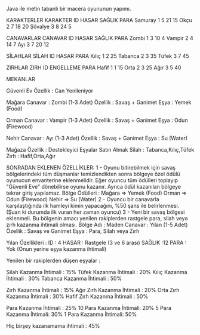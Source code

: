 Java ile metin tabanlı bir macera oyununun yapımı.

KARAKTERLER
KARAKTER     ID      HASAR      SAĞLIK       PARA
Samuray        1       5         21           15
Okçu           2       7         18           20
Şövalye        3       8         24           5


CANAVARLAR
CANAVAR     ID      HASAR      SAĞLIK       PARA
Zombi        1        3          10          4
Vampir       2        4          14          7
Ayı          3        7          20          12


SİLAHLAR
SİLAH      ID      HASAR      PARA
Kılıç       1        2          25
Tabanca     2        3          35
Tüfek       3        7          45


ZIRHLAR
ZIRH      ID      ENGELLEME      PARA
Hafif      1          1            15
Orta       2          3            25
Ağır       3          5            40

MEKANLAR


Güvenli Ev
Özellik : Can Yenileniyor

Mağara
Canavar : Zombi (1-3 Adet)
Özellik : Savaş + Ganimet
Eşya : Yemek (Food)

Orman
Canavar : Vampir (1-3 Adet)
Özellik : Savaş + Ganimet
Eşya : Odun (Firewood)

Nehir
Canavar : Ayı (1-3 Adet)
Özellik : Savaş + Ganimet
Eşya : Su (Water)

Mağaza
Özellik : Destekleyici Eşyalar Satın Almak
Silah : Tabanca,Kılıç,Tüfek
Zırh : Hafif,Orta,Ağır

SONRADAN EKLENEN ÖZELLİKLER:
1 - Oyunu bitirebilmek için savaş bölgelerindeki tüm düşmanlar temizlendikten sonra bölgeye özel ödülü oyunucun envanterine eklenmelidir. 
Eğer oyuncu tüm ödülleri toplayıp "Güvenli Eve" dönebilirse oyunu kazanır. Ayrıca ödül kazanılan bölgeye tekrar giriş yapılamaz.
Bölge Ödülleri :
Mağara => Yemek (Food)
Orman => Odun (Firewood)
Nehir => Su (Water)
2 - Oyuncu bir canavarla karşılaştığında ilk hamleyi kimin yapacağını, %50 şans ile belirlenmesi. (Şuan ki durumda ilk vuran her zaman oyuncu)
3 - Yeni bir savaş bölgesi eklenmeli. Bu bölgenin amacı yenilen rakiplerden rastgele para, silah veya zırh kazanma ihtimali olması.
Bölge Adı : Maden
Canavar : Yılan (1-5 Adet)
Özellik : Savaş ve Ganimet
Eşya : Para, Silah veya Zırh

Yılan Özellikleri :
ID : 4
HASAR : Rastgele (3 ve 6 arası)
SAĞLIK :12
PARA : Yok (Onun yerine eşya kazanma ihtimali)

Yenilen bir rakiplerden düşen eşyalar :

Silah Kazanma İhtimali : 15%
Tüfek Kazanma İhtimali : 20%
Kılıç Kazanma İhtimali : 30%
Tabanca Kazanma İhtimali : 50%

Zırh Kazanma İhtimali : 15%
Ağır Zırh Kazanma İhtimali : 20%
Orta Zırh Kazanma İhtimali : 30%
Hafif Zırh Kazanma İhtimali : 50%

Para Kazanma İhtimali : 25%
10 Para Kazanma İhtimali: 20%
5 Para Kazanma İhtimali: 30%
1 Para Kazanma İhtimali: 50%

Hiç birşey kazanamama ihtimali : 45%
